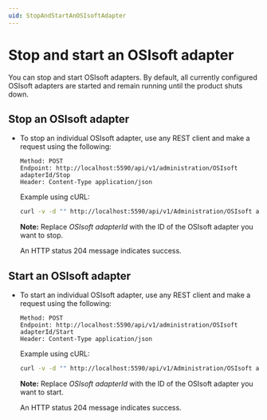 ```yaml
---
uid: StopAndStartAnOSIsoftAdapter
---
```


# Stop and start an OSIsoft adapter

You can stop and start OSIsoft adapters. By default, all currently configured OSIsoft adapters are started and remain running until the product shuts down.

## Stop an OSIsoft adapter

- To stop an individual OSIsoft adapter, use any REST client and make a request using the following:

    ```http
    Method: POST
    Endpoint: http://localhost:5590/api/v1/administration/OSIsoft adapterId/Stop
    Header: Content-Type application/json
    ```

    Example using cURL:

    ```bash
    curl -v -d "" http://localhost:5590/api/v1/Administration/OSIsoft adapterId/Stop
    ```

    **Note:** Replace _OSIsoft adapterId_ with the ID of the OSIsoft adapter you want to stop.

    An HTTP status 204 message indicates success.

## Start an OSIsoft adapter

- To start an individual OSIsoft adapter, use any REST client and make a request using the following:

    ```http
    Method: POST
    Endpoint: http://localhost:5590/api/v1/administration/OSIsoft adapterId/Start
    Header: Content-Type application/json
    ```

    Example using cURL:

    ```bash
    curl -v -d "" http://localhost:5590/api/v1/Administration/OSIsoft adapterId/Start
    ```

    **Note:** Replace _OSIsoft adapterId_ with the ID of the OSIsoft adapter you want to start.

    An HTTP status 204 message indicates success.

